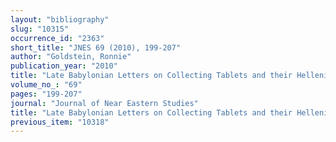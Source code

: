 ```yaml
---
layout: "bibliography"
slug: "10315"
occurrence_id: "2363"
short_title: "JNES 69 (2010), 199-207"
author: "Goldstein, Ronnie"
publication_year: "2010"
title: "Late Babylonian Letters on Collecting Tablets and their Hellenistic Background - a Suggestion."
volume_no_: "69"
pages: "199-207"
journal: "Journal of Near Eastern Studies"
title: "Late Babylonian Letters on Collecting Tablets and their Hellenistic Background - a Suggestion."
previous_item: "10318"
---
```

